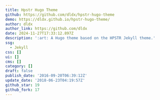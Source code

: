 ```yaml
---
title: Hpstr Hugo Theme
github: https://github.com/dldx/hpstr-hugo-theme
demo: https://dldx.github.io/hpstr-hugo-theme/
author: dldx
author_link: https://github.com/dldx
date: 2024-11-27T17:33:12.897Z
description: ':art: A Hugo theme based on the HPSTR Jekyll theme.'
ssg:
  - Jekyll
css: []
ui: []
cms: []
category: []
draft: false
publish_date: '2016-09-20T06:39:12Z'
update_date: '2018-06-23T04:19:57Z'
github_star: 19
github_fork: 17
---
```

